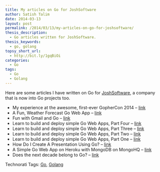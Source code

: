 ```yaml
---
title: My articles on Go for JoshSoftware
author: Satish Talim
date: 2014-03-13
layout: post
permalink: /2014/03/13/my-articles-on-go-for-joshsoftware/
thesis_description:
  - Go articles written for JoshSoftware.
thesis_keywords:
  - go, golang
topsy_short_url:
  - http://bit.ly/1gqBiOi
categories:
  - Go
tags:
  - Go
  - Golang
---
```

<div>
  <p>
    Here are some articles I have written on Go for <a href="http://www.joshsoftware.com/">JoshSoftware</a>, a company that is now into Go projects too.
  </p>
  
  <ul>
    <li>
      My experience at the awesome, first-ever GopherCon 2014 &#8211; <a href="http://blog.joshsoftware.com/2014/05/05/my-experience-at-the-awesome-first-ever-gophercon-2014/">link</a>
    </li>
    <li>
      A Fun, Weather Forecast Go Web App &#8211; <a href="http://blog.joshsoftware.com/2014/04/02/fun-with-gmail-and-go/">link</a>
    </li>
    <li>
      Fun with Gmail and Go &#8211; <a href="http://blog.joshsoftware.com/2014/04/02/fun-with-gmail-and-go/">link</a>
    </li>
    <li>
      Learn to build and deploy simple Go Web Apps, Part Four &#8211; <a href="http://blog.joshsoftware.com/2014/03/17/learn-to-build-and-deploy-simple-go-web-apps-part-four/">link</a>
    </li>
    <li>
      Learn to build and deploy simple Go Web Apps, Part Three &#8211; <a href="http://blog.joshsoftware.com/2014/03/14/learn-to-build-and-deploy-simple-go-web-apps-part-three/">link</a>
    </li>
    <li>
      Learn to build and deploy simple Go Web Apps, Part Two &#8211; <a href="http://blog.joshsoftware.com/2014/03/13/learn-to-build-and-deploy-simple-go-web-apps-part-two/">link</a>
    </li>
    <li>
      Learn to build and deploy simple Go Web Apps, Part One &#8211; <a href="http://blog.joshsoftware.com/2014/03/12/learn-to-build-and-deploy-simple-go-web-apps-part-one/">link</a>
    </li>
    <li>
      How Do I Create A Presentation Using Go? &#8211; <a href="http://blog.joshsoftware.com/2014/03/10/how-do-i-create-a-presentation-using-go/">link</a>
    </li>
    <li>
      A Simple Go Web App on Heroku with MongoDB on MongoHQ &#8211; <a href="http://blog.joshsoftware.com/2014/02/28/a-simple-go-web-app-on-heroku-with-mongodb-on-mongohq/">link</a>
    </li>
    <li>
      Does the next decade belong to Go? &#8211; <a href="http://blog.joshsoftware.com/2014/02/04/does-the-next-decade-belong-to-go/">link</a>
    </li>
  </ul>
</div>

Technorati Tags: <a href="http://technorati.com/tag/Go" rel="tag">Go</a>, <a href="http://technorati.com/tag/Golang" rel="tag">Golang</a>
